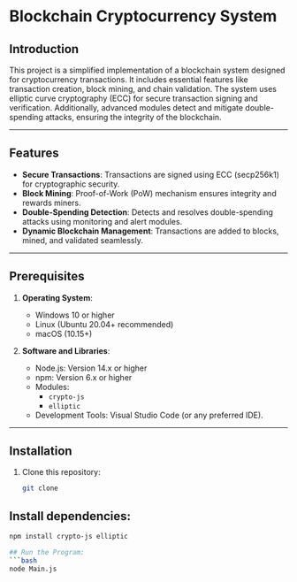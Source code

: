 # Blockchain Cryptocurrency System

## Introduction

This project is a simplified implementation of a blockchain system designed for cryptocurrency transactions. It includes essential features like transaction creation, block mining, and chain validation. The system uses elliptic curve cryptography (ECC) for secure transaction signing and verification. Additionally, advanced modules detect and mitigate double-spending attacks, ensuring the integrity of the blockchain.

---

## Features
- **Secure Transactions**: Transactions are signed using ECC (secp256k1) for cryptographic security.
- **Block Mining**: Proof-of-Work (PoW) mechanism ensures integrity and rewards miners.
- **Double-Spending Detection**: Detects and resolves double-spending attacks using monitoring and alert modules.
- **Dynamic Blockchain Management**: Transactions are added to blocks, mined, and validated seamlessly.

---

## Prerequisites

1. **Operating System**: 
   - Windows 10 or higher
   - Linux (Ubuntu 20.04+ recommended)
   - macOS (10.15+)

2. **Software and Libraries**:
   - Node.js: Version 14.x or higher
   - npm: Version 6.x or higher
   - Modules:
     - `crypto-js`
     - `elliptic`
   - Development Tools: Visual Studio Code (or any preferred IDE).

---

## Installation

1. Clone this repository:
   ```bash
   git clone
## Install dependencies:
   ```bash
   npm install crypto-js elliptic

## Run the Program:
   ```bash
   node Main.js
